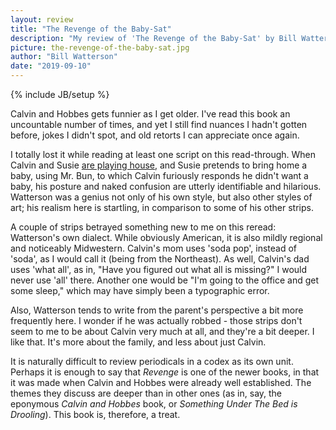```yaml
---
layout: review
title: "The Revenge of the Baby-Sat"
description: "My review of 'The Revenge of the Baby-Sat' by Bill Watterson"
picture: the-revenge-of-the-baby-sat.jpg
author: "Bill Watterson"
date: "2019-09-10"
---
```

{% include JB/setup %}

Calvin and Hobbes gets funnier as I get older. I've read this book an uncountable number of times, and yet I still find nuances I hadn't gotten before, jokes I didn't spot, and old retorts I can appreciate once again.

I totally lost it while reading at least one script on this read-through. When Calvin and Susie [are playing house](https://imgur.com/gallery/XzlPN), and Susie pretends to bring home a baby, using Mr. Bun, to which Calvin furiously responds he didn't want a baby, his posture and naked confusion are utterly identifiable and hilarious. Watterson was a genius not only of his own style, but also other styles of art; his realism here is startling, in comparison to some of his other strips.

A couple of strips betrayed something new to me on this reread: Watterson's own dialect. While obviously American, it is also mildly regional and noticeably Midwestern. Calvin's mom uses 'soda pop', instead of 'soda', as I would call it (being from the Northeast). As well, Calvin's dad uses 'what all', as in, "Have you figured out what all is missing?" I would never use 'all' there. Another one would be "I'm going to the office and get some sleep," which may have simply been a typographic error.

Also, Watterson tends to write from the parent's perspective a bit more frequently here. I wonder if he was actually robbed - those strips don't seem to me to be about Calvin very much at all, and they're a bit deeper. I like that. It's more about the family, and less about just Calvin.

It is naturally difficult to review periodicals in a codex as its own unit. Perhaps it is enough to say that _Revenge_ is one of the newer books, in that it was made when Calvin and Hobbes were already well established. The themes they discuss are deeper than in other ones (as in, say, the eponymous _Calvin and Hobbes_ book, or _Something Under The Bed is Drooling_). This book is, therefore, a treat.
